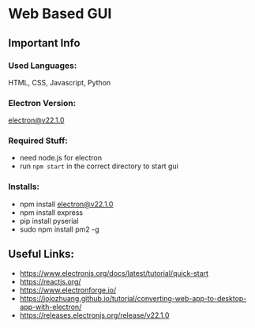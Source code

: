 # Web Based GUI

## Important Info

### Used Languages:
HTML, CSS, Javascript, Python

### Electron Version:
electron@v22.1.0

### Required Stuff:
* need node.js for electron
* run `npm start` in the correct directory to start gui

### Installs:
* npm install electron@v22.1.0
* npm install express
* pip install pyserial
* sudo npm install pm2 -g

## Useful Links:
* https://www.electronjs.org/docs/latest/tutorial/quick-start
* https://reactjs.org/
* https://www.electronforge.io/
* https://jojozhuang.github.io/tutorial/converting-web-app-to-desktop-app-with-electron/
* https://releases.electronjs.org/release/v22.1.0
